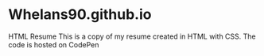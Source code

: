 # Whelans90.github.io
HTML Resume
This is a copy of my resume created in HTML with CSS. The code is hosted on CodePen
